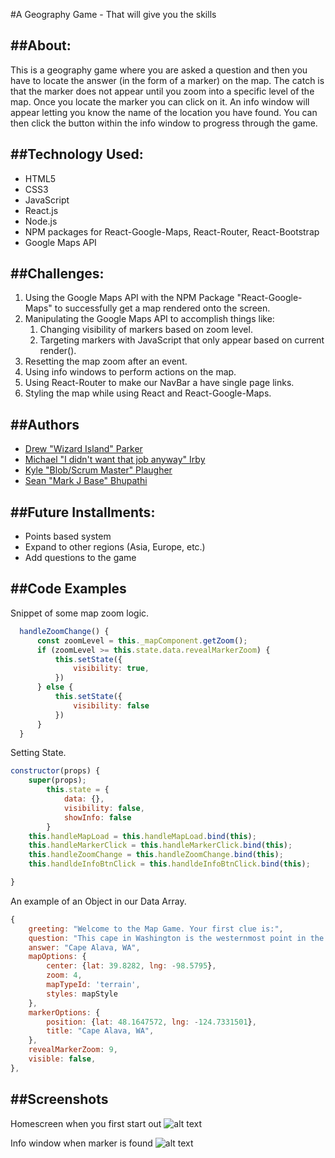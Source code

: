#A Geography Game - That will give you the skills

##About:
---
This is a geography game where you are asked a question and then you have to locate the answer (in the form of a marker) on the map. The catch is that the marker does not appear until you zoom into a specific level of the map. Once you locate the marker you can click on it. An info window will appear letting you know the name of the location you have found. You can then click the button within the info window to progress through the game.

##Technology Used:
---
- HTML5
- CSS3
- JavaScript
- React.js
- Node.js
- NPM packages for React-Google-Maps, React-Router, React-Bootstrap
- Google Maps API

##Challenges:
---
1. Using the Google Maps API with the NPM Package "React-Google-Maps" to successfully get a map rendered onto the screen.
2. Manipulating the Google Maps API to accomplish things like:
	1. Changing visibility of markers based on zoom level.
	2. Targeting markers with JavaScript that only appear based on current render().
  3. Resetting the map zoom after an event.
  4. Using info windows to perform actions on the map.
3. Using React-Router to make our NavBar a have single page links.
4. Styling the map while using React and React-Google-Maps.

##Authors
---
* [Drew "Wizard Island" Parker](https://github.com/drewcoparker)
* [Michael "I didn't want that job anyway" Irby](https://github.com/optipwr)
* [Kyle "Blob/Scrum Master" Plaugher](https://github.com/Kaplaugher)
* [Sean "Mark J Base" Bhupathi](https://github.com/seanbhup)

##Future Installments:
---
- Points based system
- Expand to other regions (Asia, Europe, etc.)
- Add questions to the game

##Code Examples
---
Snippet of some map zoom logic.

```javascript
  handleZoomChange() {
      const zoomLevel = this._mapComponent.getZoom();
      if (zoomLevel >= this.state.data.revealMarkerZoom) {
          this.setState({
              visibility: true,
          })
      } else {
          this.setState({
              visibility: false
          })
      }
  }
```

Setting State.

```javascript
constructor(props) {
    super(props);
        this.state = {
            data: {},
            visibility: false,
            showInfo: false
        }
    this.handleMapLoad = this.handleMapLoad.bind(this);
    this.handleMarkerClick = this.handleMarkerClick.bind(this);
    this.handleZoomChange = this.handleZoomChange.bind(this);
    this.handldeInfoBtnClick = this.handldeInfoBtnClick.bind(this);

}
```

An example of an Object in our Data Array.

```javascript
{
    greeting: "Welcome to the Map Game. Your first clue is:",
    question: "This cape in Washington is the westernmost point in the lower 48 states.",
    answer: "Cape Alava, WA",
    mapOptions: {
        center: {lat: 39.8282, lng: -98.5795},
        zoom: 4,
        mapTypeId: 'terrain',
        styles: mapStyle
    },
    markerOptions: {
        position: {lat: 48.1647572, lng: -124.7331501},
        title: "Cape Alava, WA",
    },
    revealMarkerZoom: 9,
    visible: false,
},
```

##Screenshots
---
Homescreen when you first start out
![alt text](https://github.com/optipwr/Geography-Game/blob/master/screenshots/Homescreen.png 'Homescreen.png')

Info window when marker is found
![alt text](https://github.com/optipwr/Geography-Game/blob/master/screenshots/InfoWindow.png 'InfoWindow.png')
